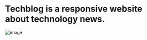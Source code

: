 # Techblog is a responsive website about technology news.

![image](https://github.com/joaovictoralmeida/TechBlog/blob/main/src/assets/TechBlog)